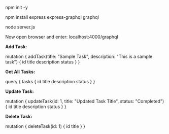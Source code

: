 npm init -y

npm install express express-graphql graphql

node server.js



Now open browser and enter:
localhost:4000/graphql



**Add Task:**

mutation {
  addTask(title: "Sample Task", description: "This is a sample task") {
    id
    title
    description
    status
  }
}

**Get All Tasks:**

query {
  tasks {
    id
    title
    description
    status
  }
}

**Update Task:**

mutation {
  updateTask(id: 1, title: "Updated Task Title", status: "Completed") {
    id
    title
    description
    status
  }
}

**Delete Task:**

mutation {
  deleteTask(id: 1) {
    id
    title
  }
}
